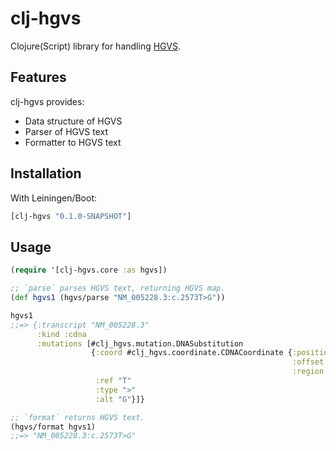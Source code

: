 # clj-hgvs

Clojure(Script) library for handling [HGVS](http://varnomen.hgvs.org/).

## Features

clj-hgvs provides:

* Data structure of HGVS
* Parser of HGVS text
* Formatter to HGVS text

## Installation

With Leiningen/Boot:

```clojure
[clj-hgvs "0.1.0-SNAPSHOT"]
```

## Usage

```clojure
(require '[clj-hgvs.core :as hgvs])

;; `parse` parses HGVS text, returning HGVS map.
(def hgvs1 (hgvs/parse "NM_005228.3:c.2573T>G"))

hgvs1
;;=> {:transcript "NM_005228.3"
      :kind :cdna
      :mutations [#clj_hgvs.mutation.DNASubstitution
                  {:coord #clj_hgvs.coordinate.CDNACoordinate {:position 2573
                                                               :offset 0
                                                               :region nil}
                   :ref "T"
                   :type ">"
                   :alt "G"}]}

;; `format` returns HGVS text.
(hgvs/format hgvs1)
;;=> "NM_005228.3:c.2573T>G"
```
